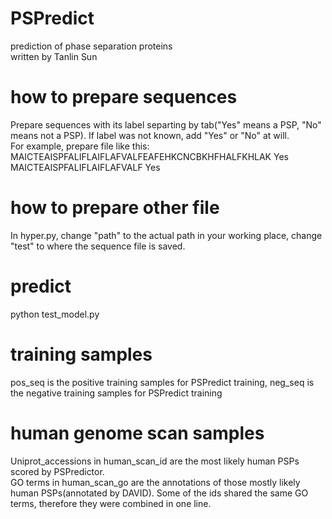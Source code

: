 # PSPredict
prediction of phase separation proteins  
written by Tanlin Sun

# how to prepare sequences
Prepare sequences with its label separting by tab("Yes" means a PSP, "No" means not a PSP). If label was not known, add "Yes" or "No" at will.  
For example, prepare file like this:  
MAICTEAISPFALIFLAIFLAFVALFEAFEHKCNCBKHFHALFKHLAK  Yes  
MAICTEAISPFALIFLAIFLAFVALF  Yes

# how to prepare other file
In hyper.py, change "path" to the actual path in your working place, change "test" to where the sequence file is saved.

# predict
python test_model.py

# training samples
pos_seq is the positive training samples for PSPredict training, neg_seq is the negative training samples for PSPredict training

# human genome scan samples
Uniprot_accessions in human_scan_id are the most likely human PSPs scored by PSPredictor.  
GO terms in human_scan_go are the annotations of those mostly likely human PSPs(annotated by DAVID). Some of the ids shared the same GO terms, therefore they were combined in one line.

